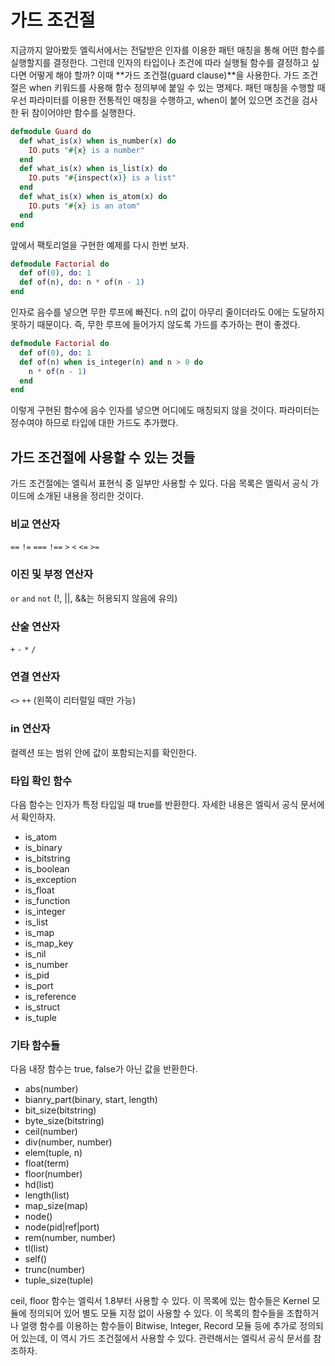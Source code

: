 # 가드 조건절

지금까지 알아봤듯 엘릭서에서는 전달받은 인자를 이용한 패턴 매칭을 통해 어떤 함수를 실행할지를 결정한다. 그런데 인자의 타입이나 조건에 따라 실행될 함수를 결정하고 싶다면 어떻게 해야 할까? 이때 **가드 조건절(guard clause)**을 사용한다. 가드 조건절은 when 키워드를 사용해 함수 정의부에 붙일 수 있는 명제다. 패턴 매칭을 수행할 때 우선 파라미터를 이용한 전통적인 매칭을 수행하고, when이 붙어 있으면 조건을 검사한 뒤 참이어야만 함수를 실행한다.

```exs
defmodule Guard do
  def what_is(x) when is_number(x) do
    IO.puts "#{x} is a number"
  end
  def what_is(x) when is_list(x) do
    IO.puts "#{inspect(x)} is a list"
  end
  def what_is(x) when is_atom(x) do
    IO.puts "#{x} is an atom"
  end
end
```

앞에서 팩토리얼을 구현한 예제를 다시 한번 보자.

```exs
defmodule Factorial do
  def of(0), do: 1
  def of(n), do: n * of(n - 1)
end
```

인자로 음수를 넣으면 무한 루프에 빠진다. n의 값이 아무리 줄이더라도 0에는 도달하지 못하기 때문이다. 즉, 무한 루프에 들어가지 않도록 가드를 추가하는 편이 좋겠다.

```exs
defmodule Factorial do
  def of(0), do: 1
  def of(n) when is_integer(n) and n > 0 do
    n * of(n - 1)
  end
end
```

이렇게 구현된 함수에 음수 인자를 넣으면 어디에도 매칭되지 않을 것이다.
파라미터는 정수여야 하므로 타입에 대한 가드도 추가했다.


## 가드 조건절에 사용할 수 있는 것들

가드 조건절에는 엘릭서 표현식 중 일부만 사용할 수 있다. 다음 목록은 엘릭서 공식 가이드에 소개된 내용을 정리한 것이다.

### 비교 연산자

`==` `!=` `===` `!==` `>` `<` `<=` `>=`

### 이진 및 부정 연산자

`or` `and` `not` (!, ||, &&는 허용되지 않음에 유의)

### 산술 연산자

`+` `-` `*` `/`

### 연결 연산자

`<>` `++` (왼쪽이 리터럴일 때만 가능)

### in 연산자

컬렉션 또는 범위 안에 값이 포함되는지를 확인한다.

### 타입 확인 함수

다음 함수는 인자가 특정 타입일 때 true를 반환한다. 자세한 내용은 엘릭서 공식 문서에서 확인하자.

- is_atom
- is_binary
- is_bitstring
- is_boolean
- is_exception
- is_float
- is_function
- is_integer
- is_list
- is_map
- is_map_key
- is_nil
- is_number
- is_pid
- is_port
- is_reference
- is_struct
- is_tuple

### 기타 함수들

다음 내장 함수는 true, false가 아닌 값을 반환한다.

- abs(number)
- bianry_part(binary, start, length)
- bit_size(bitstring)
- byte_size(bitstring)
- ceil(number)
- div(number, number)
- elem(tuple, n)
- float(term)
- floor(number)
- hd(list)
- length(list)
- map_size(map)
- node()
- node(pid|ref|port)
- rem(number, number)
- tl(list)
- self()
- trunc(number)
- tuple_size(tuple)

ceil, floor 함수는 엘릭서 1.8부터 사용할 수 있다. 이 목록에 있는 함수들은 Kernel 모듈에 정의되어 있어 별도 모듈 지정 없이 사용할 수 있다. 이 목록의 함수들을 조합하거나 얼랭 함수를 이용하는 함수들이 Bitwise, Integer, Record 모듈 등에 추가로 정의되어 있는데, 이 역시 가드 조건절에서 사용할 수 있다. 관련해서는 엘릭서 공식 문서를 참조하자.
